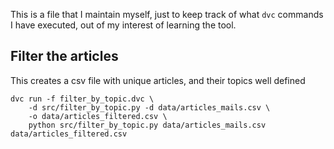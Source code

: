 This is a file that I maintain myself, just to keep track of what `dvc` commands I have executed, out of my interest of learning the tool.


## Filter the articles

This creates a csv file with unique articles, and their topics well defined

```shell script
dvc run -f filter_by_topic.dvc \
    -d src/filter_by_topic.py -d data/articles_mails.csv \
    -o data/articles_filtered.csv \
    python src/filter_by_topic.py data/articles_mails.csv data/articles_filtered.csv
```
 